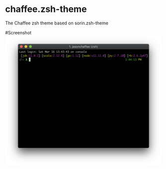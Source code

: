 # chaffee.zsh-theme
The Chaffee zsh theme based on sorin.zsh-theme

#Screenshot
![ScreenShot](screenshot.png)